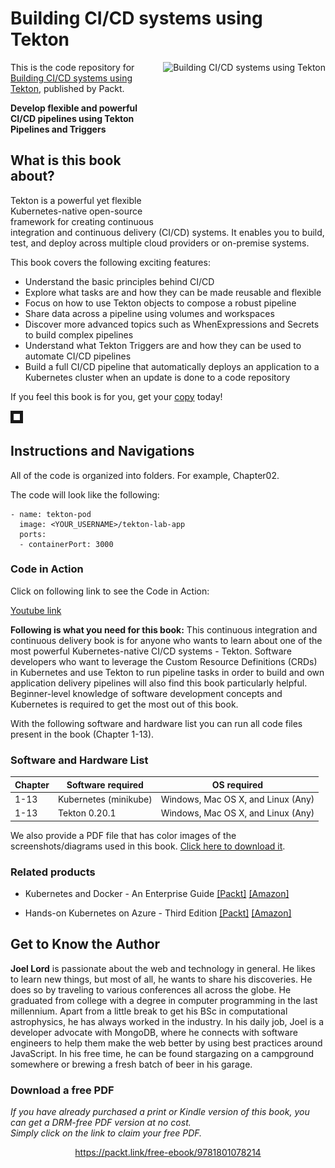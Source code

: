 # Building CI/CD systems using Tekton

<a href="https://www.packtpub.com/product/building-ci-cd-systems-using-tekton/9781801078214?utm_source=github&utm_medium=repository&utm_campaign=9781801078214"><img src="https://static.packt-cdn.com/products/9781801078214/cover/smaller" alt="Building CI/CD systems using Tekton" height="256px" align="right"></a>

This is the code repository for [Building CI/CD systems using Tekton](https://www.packtpub.com/product/building-ci-cd-systems-using-tekton/9781801078214?utm_source=github&utm_medium=repository&utm_campaign=9781801078214), published by Packt.

**Develop flexible and powerful CI/CD pipelines using Tekton Pipelines and Triggers**

## What is this book about?
Tekton is a powerful yet flexible Kubernetes-native open-source framework for creating continuous integration and continuous delivery (CI/CD) systems. It enables you to build, test, and deploy across multiple cloud providers or on-premise systems. 

This book covers the following exciting features:
* Understand the basic principles behind CI/CD
* Explore what tasks are and how they can be made reusable and flexible
* Focus on how to use Tekton objects to compose a robust pipeline
* Share data across a pipeline using volumes and workspaces
* Discover more advanced topics such as WhenExpressions and Secrets to build complex pipelines
* Understand what Tekton Triggers are and how they can be used to automate CI/CD pipelines
* Build a full CI/CD pipeline that automatically deploys an application to a Kubernetes cluster when an update is done to a code repository

If you feel this book is for you, get your [copy](https://www.amazon.com/dp/1801078211) today!

<a href="https://www.packtpub.com/?utm_source=github&utm_medium=banner&utm_campaign=GitHubBanner"><img src="https://raw.githubusercontent.com/PacktPublishing/GitHub/master/GitHub.png" 
alt="https://www.packtpub.com/" border="5" /></a>

## Instructions and Navigations
All of the code is organized into folders. For example, Chapter02.

The code will look like the following:
```
- name: tekton-pod 
  image: <YOUR_USERNAME>/tekton-lab-app        
  ports:        
  - containerPort: 3000
```

### Code in Action
Click on following link to see the Code in Action:

[Youtube link](https://bit.ly/2VmDYy0)


**Following is what you need for this book:**
This continuous integration and continuous delivery book is for anyone who wants to learn about one of the most powerful Kubernetes-native CI/CD systems - Tekton. Software developers who want to leverage the Custom Resource Definitions (CRDs) in Kubernetes and use Tekton to run pipeline tasks in order to build and own application delivery pipelines will also find this book particularly helpful. Beginner-level knowledge of software development concepts and Kubernetes is required to get the most out of this book.

With the following software and hardware list you can run all code files present in the book (Chapter 1-13).
### Software and Hardware List
| Chapter | Software required | OS required |
| -------- | ------------------------------------ | ----------------------------------- |
| 1-13 | Kubernetes (minikube) | Windows, Mac OS X, and Linux (Any) |
| 1-13 | Tekton 0.20.1 | Windows, Mac OS X, and Linux (Any) |


We also provide a PDF file that has color images of the screenshots/diagrams used in this book. [Click here to download it](http://www.packtpub.com/sites/default/files/downloads/9781801078214_ColorImages.pdf).

### Related products
* Kubernetes and Docker - An Enterprise Guide [[Packt]](https://www.packtpub.com/product/kubernetes-and-docker-an-enterprise-guide/9781839213403?utm_source=github&utm_medium=repository&utm_campaign=9781839213403) [[Amazon]](https://www.amazon.com/dp/183921340X)

* Hands-on Kubernetes on Azure - Third Edition [[Packt]](https://www.packtpub.com/product/hands-on-kubernetes-on-azure-third-edition/9781801079945?utm_source=github&utm_medium=repository&utm_campaign=9781801079945) [[Amazon]](https://www.amazon.com/dp/1801079943)


## Get to Know the Author
**Joel Lord**
is passionate about the web and technology in general. He likes to learn new things, but most of all, he wants to share his discoveries. He does so by traveling to various conferences all across the globe. He graduated from college with a degree in computer programming in the last millennium. Apart from a little break to get his BSc in computational astrophysics, he has always worked in the industry. In his daily job, Joel is a developer advocate with MongoDB, where he connects with software engineers to help them make the web better by using best practices around JavaScript. In his free time, he can be found stargazing on a campground somewhere or brewing a fresh batch of beer in his garage.


### Download a free PDF

 <i>If you have already purchased a print or Kindle version of this book, you can get a DRM-free PDF version at no cost.<br>Simply click on the link to claim your free PDF.</i>
<p align="center"> <a href="https://packt.link/free-ebook/9781801078214">https://packt.link/free-ebook/9781801078214 </a> </p>